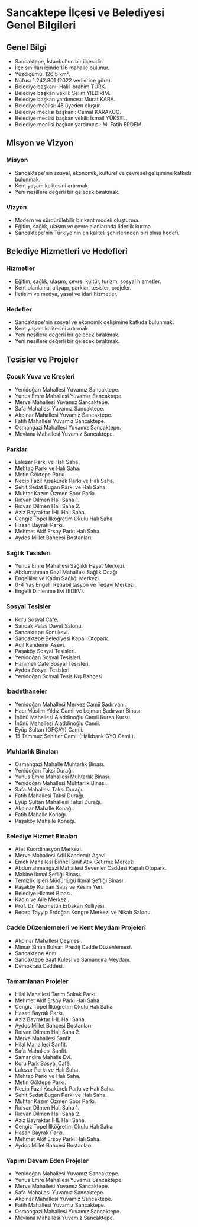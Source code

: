 
# Sancaktepe İlçesi ve Belediyesi Genel Bilgileri

## Genel Bilgi
- Sancaktepe, İstanbul'un bir ilçesidir.
- İlçe sınırları içinde 116 mahalle bulunur.
- Yüzölçümü: 126,5 km².
- Nüfus: 1.242.801 (2022 verilerine göre).
- Belediye başkanı: Halil İbrahim TÜRK.
- Belediye başkan vekili: Selim YILDIRIM.
- Belediye başkan yardımcısı: Murat KARA.
- Belediye meclisi: 45 üyeden oluşur.
- Belediye meclisi başkanı: Cemal KARAKOÇ.
- Belediye meclisi başkan vekili: İsmail YÜKSEL.
- Belediye meclisi başkan yardımcısı: M. Fatih ERDEM.

## Misyon ve Vizyon
### Misyon
- Sancaktepe'nin sosyal, ekonomik, kültürel ve çevresel gelişimine katkıda bulunmak.
- Kent yaşam kalitesini artırmak.
- Yeni nesillere değerli bir gelecek bırakmak.

### Vizyon
- Modern ve sürdürülebilir bir kent modeli oluşturma.
- Eğitim, sağlık, ulaşım ve çevre alanlarında liderlik kurma.
- Sancaktepe'nin Türkiye'nin en kaliteli şehirlerinden biri olma hedefi.

## Belediye Hizmetleri ve Hedefleri
### Hizmetler
- Eğitim, sağlık, ulaşım, çevre, kültür, turizm, sosyal hizmetler.
- Kent planlama, altyapı, parklar, tesisler, projeler.
- İletişim ve medya, yasal ve idari hizmetler.

### Hedefler
- Sancaktepe'nin sosyal ve ekonomik gelişimine katkıda bulunmak.
- Kent yaşam kalitesini artırmak.
- Yeni nesillere değerli bir gelecek bırakmak.
- Yeni nesillere değerli bir gelecek bırakmak.

## Tesisler ve Projeler
### Çocuk Yuva ve Kreşleri
- Yenidoğan Mahallesi Yuvamız Sancaktepe.
- Yunus Emre Mahallesi Yuvamız Sancaktepe.
- Merve Mahallesi Yuvamız Sancaktepe.
- Safa Mahallesi Yuvamız Sancaktepe.
- Akpınar Mahallesi Yuvamız Sancaktepe.
- Fatih Mahallesi Yuvamız Sancaktepe.
- Osmangazi Mahallesi Yuvamız Sancaktepe.
- Mevlana Mahallesi Yuvamız Sancaktepe.

### Parklar
- Lalezar Parkı ve Halı Saha.
- Mehtap Parkı ve Halı Saha.
- Metin Göktepe Parkı.
- Necip Fazıl Kısakürek Parkı ve Halı Saha.
- Şehit Sedat Bugan Parkı ve Halı Saha.
- Muhtar Kazım Özmen Spor Parkı.
- Rıdvan Dilmen Halı Saha 1.
- Rıdvan Dilmen Halı Saha 2.
- Aziz Bayraktar İHL Halı Saha.
- Cengiz Topel İlköğretim Okulu Halı Saha.
- Hasan Bayrak Parkı.
- Mehmet Akif Ersoy Parkı Halı Saha.
- Aydos Millet Bahçesi Bostanları.

### Sağlık Tesisleri
- Yunus Emre Mahallesi Sağlıklı Hayat Merkezi.
- Abdurrahman Gazi Mahallesi Sağlık Ocağı.
- Engelliler ve Kadın Sağlığı Merkezi.
- 0-4 Yaş Engelli Rehabilitasyon ve Tedavi Merkezi.
- Engelli Dinlenme Evi (EDEV).

### Sosyal Tesisler
- Koru Sosyal Café.
- Sancak Palas Davet Salonu.
- Sancaktepe Konukevi.
- Sancaktepe Belediyesi Kapalı Otopark.
- Adil Kandemir Aşevi.
- Paşaköy Sosyal Tesisleri.
- Yenidoğan Sosyal Tesisleri.
- Hanımeli Café Sosyal Tesisleri.
- Aydos Sosyal Tesisleri.
- Yenidoğan Sosyal Tesis Kış Bahçesi.

### İbadethaneler
- Yenidoğan Mahallesi Merkez Camii Şadırvanı.
- Hacı Müslim Yıldız Camii ve Lojman Şadırvan Binası.
- İnönü Mahallesi Aladdinoğlu Camii Kuran Kursu.
- İnönü Mahallesi Aladdinoğlu Camii.
- Eyüp Sultan (OFÇAY) Camii.
- 15 Temmuz Şehitler Camii (Halkbank GYO Camii).

### Muhtarlık Binaları
- Osmangazi Mahalle Muhtarlık Binası.
- Yenidoğan Taksi Durağı.
- Yunus Emre Mahallesi Muhtarlık Binası.
- Yenidoğan Mahallesi Muhtarlık Binası.
- Safa Mahallesi Taksi Durağı.
- Fatih Mahallesi Taksi Durağı.
- Eyüp Sultan Mahallesi Taksi Durağı.
- Akpınar Mahalle Konağı.
- Fatih Mahalle Konağı.
- Paşaköy Mahalle Konağı.

### Belediye Hizmet Binaları
- Afet Koordinasyon Merkezi.
- Merve Mahallesi Adil Kandemir Aşevi.
- Emek Mahallesi Birinci Sınıf Atık Getirme Merkezi.
- Abdurrahmangazi Mahallesi Sevenler Caddesi Kapalı Otopark.
- Makine İkmal Şefliği Binası.
- Temizlik İşleri Müdürlüğü İkmal Şefliği Binası.
- Paşaköy Kurban Satış ve Kesim Yeri.
- Belediye Hizmet Binası.
- Kadın ve Aile Merkezi.
- Prof. Dr. Necmettin Erbakan Külliyesi.
- Recep Tayyip Erdoğan Kongre Merkezi ve Nikah Salonu.

### Cadde Düzenlemeleri ve Kent Meydanı Projeleri
- Akpınar Mahallesi Çeşmesi.
- Mimar Sinan Bulvarı Prestij Cadde Düzenlemesi.
- Sancaktepe Anıtı.
- Sancaktepe Saat Kulesi ve Samandıra Meydanı.
- Demokrasi Caddesi.

### Tamamlanan Projeler
- Hilal Mahallesi Tarım Sokak Parkı.
- Mehmet Akif Ersoy Parkı Halı Saha.
- Cengiz Topel İlköğretim Okulu Halı Saha.
- Hasan Bayrak Parkı.
- Aziz Bayraktar İHL Halı Saha.
- Aydos Millet Bahçesi Bostanları.
- Rıdvan Dilmen Halı Saha 2.
- Merve Mahallesi Sanfit.
- Hilal Mahallesi Sanfit.
- Safa Mahallesi Sanfit.
- Samandıra Mahalle Evi.
- Koru Park Sosyal Café.
- Lalezar Parkı ve Halı Saha.
- Mehtap Parkı ve Halı Saha.
- Metin Göktepe Parkı.
- Necip Fazıl Kısakürek Parkı ve Halı Saha.
- Şehit Sedat Bugan Parkı ve Halı Saha.
- Muhtar Kazım Özmen Spor Parkı.
- Rıdvan Dilmen Halı Saha 1.
- Rıdvan Dilmen Halı Saha 2.
- Aziz Bayraktar İHL Halı Saha.
- Cengiz Topel İlköğretim Okulu Halı Saha.
- Hasan Bayrak Parkı.
- Mehmet Akif Ersoy Parkı Halı Saha.
- Aydos Millet Bahçesi Bostanları.

### Yapımı Devam Eden Projeler
- Yenidoğan Mahallesi Yuvamız Sancaktepe.
- Yunus Emre Mahallesi Yuvamız Sancaktepe.
- Merve Mahallesi Yuvamız Sancaktepe.
- Safa Mahallesi Yuvamız Sancaktepe.
- Akpınar Mahallesi Yuvamız Sancaktepe.
- Fatih Mahallesi Yuvamız Sancaktepe.
- Osmangazi Mahallesi Yuvamız Sancaktepe.
- Mevlana Mahallesi Yuvamız Sancaktepe.
